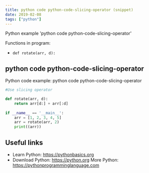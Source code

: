 ```yaml
---
title: python code python-code-slicing-operator (snippet)
date: 2019-02-08
tags: ["python"]
---
```

Python example 'python code python-code-slicing-operator'

Functions in program: 
* `def rotate(arr, d):`

## python code python-code-slicing-operator

Python code example: python code python-code-slicing-operator

```python
#Use slicing operator

def rotate(arr, d):
    return arr[d:] + arr[:d]
  
if __name__ == '__main__':
    arr = [1, 2, 3, 4, 5]
    arr = rotate(arr, 2)
    print((arr))


```

## Useful links

- Learn Python: https://pythonbasics.org
- Download Python: https://python.org
More Python: https://pythonprogramminglanguage.com
